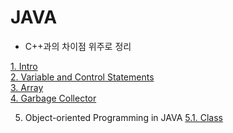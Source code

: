 # JAVA

* C++과의 차이점 위주로 정리


[1. Intro ](/contents/languages/JAVA/Intro.md)  
[2. Variable and Control Statements ](/contents/languages/JAVA/Variable_and_ControlStatement.md)  
[3. Array ](/contents/languages/JAVA/Array.md)  
[4. Garbage Collector ](/contents/languages/JAVA/GC.md)  

5. Object-oriented Programming in JAVA
[5.1. Class ](/contents/language/JAVA/class.md)
